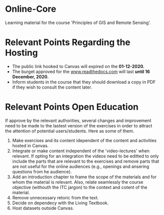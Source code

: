 # Online-Core

Learning material for the course 'Principles of GIS and Remote Sensing'.

# Relevant Points Regarding the Hosting

* The public link hooked to Canvas will expired on the **01-12-2020.**
* The burget approved for the www.readthedocs.com will last **until 16 December, 2020.**
* Inform students in the course that they should download a copy in PDF if they wish to consult the content later.

# Relevant Points Open Education

If approve by the relevant authorities, several changes and improvement need to be made to the lastest version of the exercises in order to attract the attention of potential users/students. Here as some of them.

1. Make exercises and its content idependent of the content and activities hosted in Canvas.
2. Integrate or make content independent of the 'video-lectures' when relevant. If opting for an integration the videos need to be editted to only include the parts that are relevant to the exercises and remove parts that are not useful for the online audiences (e.g., openings and ansering questions from he audience).
3. Add an introduction chapter to frame the scope of the materials and for whom the material is relevant. Also, relate seamlessly the course objective (withouth the ITC jargon) to the context and cotent of the material.
4. Remove unnecessary retoric from the text.
5. Decide on dependecy with the Living Textbook.
6. Host datasets outside Canvas.

